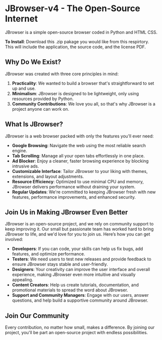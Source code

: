 # JBrowser-v4 - The Open-Source Internet
JBrowser is a simple open-source browser coded in Python and HTML CSS.

**To Install**: Download this .zip pakage you would like from this respirtory. This will include the application, the source code, and the license PDF.


## Why Do We Exist?
JBrowser was created with three core principles in mind:

1. **Practicality**: We wanted to build a browser that's straightforward to set up and use.
2. **Minimalism**: JBrowser is designed to be lightweight, only using resources provided by Python.
3. **Community Contributions**: We love you all, so that's why JBrowser is a project anyone can work on.


## What Is JBrowser?
JBrowser is a web browser packed with only the features you'll ever need:

- **Google Browsing**: Navigate the web using the most reliable search engine.
- **Tab Scrolling**: Manage all your open tabs effortlessly in one place.
- **Ad Blocker**: Enjoy a cleaner, faster browsing experience by blocking intrusive ads.
- **Customizable Interface**: Tailor JBrowser to your liking with themes, extensions, and layout adjustments.
- **Resource Efficiency**: Optimized to use minimal CPU and memory, JBrowser delivers performance without draining your system.
- **Regular Updates**: We're committed to keeping JBrowser fresh with new features, performance improvements, and enhanced security.


## Join Us in Making JBrowser Even Better
JBrowser is an open-source project, and we rely on community support to keep improving it. Our small but passionate team has worked hard to bring JBrowser to life, and we'd love for you to join us. Here’s how you can get involved:

- **Developers**: If you can code, your skills can help us fix bugs, add features, and optimize performance.
- **Testers**: We need users to test new releases and provide feedback to ensure JBrowser stays stable and user-friendly.
- **Designers**: Your creativity can improve the user interface and overall experience, making JBrowser even more intuitive and visually appealing.
- **Content Creators**: Help us create tutorials, documentation, and promotional materials to spread the word about JBrowser.
- **Support and Community Managers**: Engage with our users, answer questions, and help build a supportive community around JBrowser.


## Join Our Community
Every contribution, no matter how small, makes a difference. By joining our project, you'll be part an open-source project with endless possibilities.

